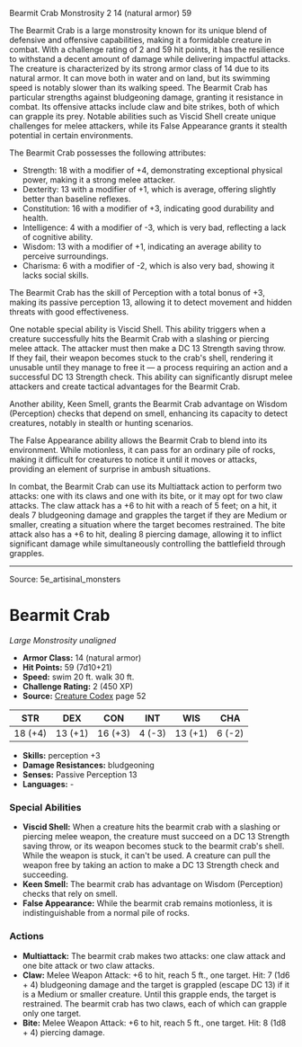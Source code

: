 <MonsterName/>Bearmit Crab</MonsterName>
<CreatureType/>Monstrosity</CreatureType>
<CR/>2</CR>
<AC/>14 (natural armor)</AC>
<HP/>59</HP>
<summary>The Bearmit Crab is a large monstrosity known for its unique blend of defensive and offensive capabilities, making it a formidable creature in combat. With a challenge rating of 2 and 59 hit points, it has the resilience to withstand a decent amount of damage while delivering impactful attacks. The creature is characterized by its strong armor class of 14 due to its natural armor. It can move both in water and on land, but its swimming speed is notably slower than its walking speed. The Bearmit Crab has particular strengths against bludgeoning damage, granting it resistance in combat. Its offensive attacks include claw and bite strikes, both of which can grapple its prey. Notable abilities such as Viscid Shell create unique challenges for melee attackers, while its False Appearance grants it stealth potential in certain environments.</summary>

<detail>

The Bearmit Crab possesses the following attributes: 
- Strength: 18 with a modifier of +4, demonstrating exceptional physical power, making it a strong melee attacker.
- Dexterity: 13 with a modifier of +1, which is average, offering slightly better than baseline reflexes.
- Constitution: 16 with a modifier of +3, indicating good durability and health.
- Intelligence: 4 with a modifier of -3, which is very bad, reflecting a lack of cognitive ability.
- Wisdom: 13 with a modifier of +1, indicating an average ability to perceive surroundings.
- Charisma: 6 with a modifier of -2, which is also very bad, showing it lacks social skills.

The Bearmit Crab has the skill of Perception with a total bonus of +3, making its passive perception 13, allowing it to detect movement and hidden threats with good effectiveness. 

One notable special ability is Viscid Shell. This ability triggers when a creature successfully hits the Bearmit Crab with a slashing or piercing melee attack. The attacker must then make a DC 13 Strength saving throw. If they fail, their weapon becomes stuck to the crab's shell, rendering it unusable until they manage to free it — a process requiring an action and a successful DC 13 Strength check. This ability can significantly disrupt melee attackers and create tactical advantages for the Bearmit Crab.

Another ability, Keen Smell, grants the Bearmit Crab advantage on Wisdom (Perception) checks that depend on smell, enhancing its capacity to detect creatures, notably in stealth or hunting scenarios.

The False Appearance ability allows the Bearmit Crab to blend into its environment. While motionless, it can pass for an ordinary pile of rocks, making it difficult for creatures to notice it until it moves or attacks, providing an element of surprise in ambush situations.

In combat, the Bearmit Crab can use its Multiattack action to perform two attacks: one with its claws and one with its bite, or it may opt for two claw attacks. The claw attack has a +6 to hit with a reach of 5 feet; on a hit, it deals 7 bludgeoning damage and grapples the target if they are Medium or smaller, creating a situation where the target becomes restrained. The bite attack also has a +6 to hit, dealing 8 piercing damage, allowing it to inflict significant damage while simultaneously controlling the battlefield through grapples.</detail>



---

Source: 5e_artisinal_monsters

# Bearmit Crab

*Large* *Monstrosity* *unaligned*

- **Armor Class:** 14 (natural armor)
- **Hit Points:** 59 (7d10+21)
- **Speed:** swim 20 ft. walk 30 ft.
- **Challenge Rating:** 2 (450 XP)
- **Source:** [Creature Codex](https://koboldpress.com/kpstore/product/creature-codex-for-5th-edition-dnd) page 52

| STR | DEX | CON | INT | WIS | CHA |
| --- | --- | --- | --- | --- | --- |
| 18 (+4) | 13 (+1) | 16 (+3) | 4 (-3) | 13 (+1) | 6 (-2) |

- **Skills:** perception +3
- **Damage Resistances:** bludgeoning
- **Senses:** Passive Perception 13
- **Languages:** -

### Special Abilities

- **Viscid Shell:** When a creature hits the bearmit crab with a slashing or piercing melee weapon, the creature must succeed on a DC 13 Strength saving throw, or its weapon becomes stuck to the bearmit crab's shell. While the weapon is stuck, it can't be used. A creature can pull the weapon free by taking an action to make a DC 13 Strength check and succeeding.
- **Keen Smell:** The bearmit crab has advantage on Wisdom (Perception) checks that rely on smell.
- **False Appearance:** While the bearmit crab remains motionless, it is indistinguishable from a normal pile of rocks.

### Actions

- **Multiattack:** The bearmit crab makes two attacks: one claw attack and one bite attack or two claw attacks.
- **Claw:** Melee Weapon Attack: +6 to hit, reach 5 ft., one target. Hit: 7 (1d6 + 4) bludgeoning damage and the target is grappled (escape DC 13) if it is a Medium or smaller creature. Until this grapple ends, the target is restrained. The bearmit crab has two claws, each of which can grapple only one target.
- **Bite:** Melee Weapon Attack: +6 to hit, reach 5 ft., one target. Hit: 8 (1d8 + 4) piercing damage.




